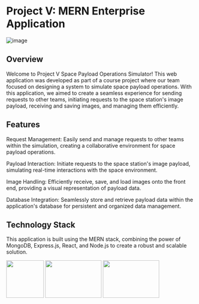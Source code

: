 # Project V: MERN Enterprise Application
![image](https://github.com/tylerscheifley/CSCN73030_PC_PayloadOps_Group2/assets/90342911/434758cd-522a-4bb4-bada-2cf2e5200564)

## Overview
Welcome to Project V Space Payload Operations Simulator! This web application was developed as part of a course project where our team focused on designing a system to simulate space payload operations. With this application, we aimed to create a seamless experience for sending requests to other teams, initiating requests to the space station's image payload, receiving and saving images, and managing them efficiently.

## Features
Request Management: Easily send and manage requests to other teams within the simulation, creating a collaborative environment for space payload operations.

Payload Interaction: Initiate requests to the space station's image payload, simulating real-time interactions with the space environment.

Image Handling: Efficiently receive, save, and load images onto the front end, providing a visual representation of payload data.

Database Integration: Seamlessly store and retrieve payload data within the application's database for persistent and organized data management.

## Technology Stack
This application is built using the MERN stack, combining the power of MongoDB, Express.js, React, and Node.js to create a robust and scalable solution.

<img src="https://github.com/tylerscheifley/CSCN73030_PC_PayloadOps_Group2/assets/90342911/0a2a6e51-1f76-4634-8add-2c00a3bdac3f" width="100" height="100">
<img src="https://github.com/tylerscheifley/CSCN73030_PC_PayloadOps_Group2/assets/90342911/dedf4024-098f-4691-a253-41b362e6e7aa" width="150" height="100">
<img src="https://github.com/tylerscheifley/CSCN73030_PC_PayloadOps_Group2/assets/90342911/02e42fb0-cbb2-45f7-accf-97d65e156630" width="150" height="100">


